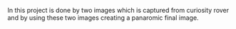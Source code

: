 In this project is done by two images which is captured from curiosity rover and by using these two images creating a panaromic final image.

